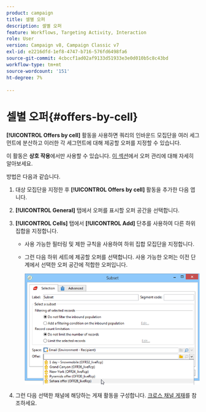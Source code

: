 ```yaml
---
product: campaign
title: 셀별 오퍼
description: 셀별 오퍼
feature: Workflows, Targeting Activity, Interaction
role: User
version: Campaign v8, Campaign Classic v7
exl-id: e2216dfd-1ef8-4747-b716-576fd6498fa6
source-git-commit: 4cbccf1ad02af9133d51933e3e0d010b5c8c43bd
workflow-type: tm+mt
source-wordcount: '151'
ht-degree: 7%

---
```


# 셀별 오퍼{#offers-by-cell}



**[!UICONTROL Offers by cell]** 활동을 사용하면 쿼리의 인바운드 모집단을 여러 세그먼트에 분산하고 이러한 각 세그먼트에 대해 제공할 오퍼를 지정할 수 있습니다.

이 활동은 **상호 작용**&#x200B;에서만 사용할 수 있습니다. [이 섹션](../../v8/interaction/interaction.md)에서 오퍼 관리에 대해 자세히 알아보세요.

방법은 다음과 같습니다.

1. 대상 모집단을 지정한 후 **[!UICONTROL Offers by cell]** 활동을 추가한 다음 엽니다.
1. **[!UICONTROL General]** 탭에서 오퍼를 표시할 오퍼 공간을 선택합니다.
1. **[!UICONTROL Cells]** 탭에서 **[!UICONTROL Add]** 단추를 사용하여 다른 하위 집합을 지정합니다.

   * 사용 가능한 필터링 및 제한 규칙을 사용하여 하위 집합 모집단을 지정합니다.
   * 그런 다음 하위 세트에 제공할 오퍼를 선택합니다. 사용 가능한 오퍼는 이전 단계에서 선택한 오퍼 공간에 적합한 오퍼입니다.

     ![](assets/int_offer_per_cell1.png)

1. 그런 다음 선택한 채널에 해당하는 게재 활동을 구성합니다. [크로스 채널 게재](cross-channel-deliveries.md)를 참조하세요.
